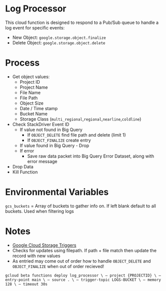 # Log Processor

This cloud function is designed to respond to a Pub/Sub queue to handle a log event for specific events:
* New Object: `google.storage.object.finalize`
* Delete Object: `google.storage.object.delete`

# Process
* Get object values:
   * Project ID
   * Project Name
   * File Name
   * File Path
   * Object Size
   * Date / Time stamp
   * Bucket Name
   * Storage Class (`multi_regional`,`regional`,`nearline`,`coldline`)
* Check StackDriver Event ID
   * If value not found in Big Query
      * If `OBJECT_DELETE` find file path and delete (limit 1)
      * If `OBJECT_FINALIZE` create entry
   * If value found in Big Query - Drop
   * If error
      * Save raw data packet into Big Query Error Dataset, along with error message
* Drop Data
* Kill Function

# Environmental Variables
`gcs_buckets` = Array of buckets to gather info on. If left blank default to all buckets. Used when filtering logs


# Notes
* [Google Cloud Storage Triggers](https://cloud.google.com/functions/docs/calling/storage)
* Checks for updates using filepath. If path + file match then update the record with new values
* As entried may come out of order how to handle `OBJECT_DELETE` and `OBJECT_FINALIZE` when out of order recieved!

`gcloud beta functions deploy log_processor \
 — project {PROJECTID} \
 — entry-point main \
 — source . \
 — trigger-topic LOGS-BUCKET \
 — memory 128 \
 — timeout 30s`
